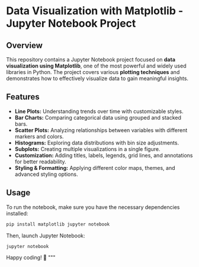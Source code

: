 # Data Visualization with Matplotlib - Jupyter Notebook Project

## Overview
This repository contains a Jupyter Notebook project focused on **data visualization using Matplotlib**, one of the most powerful and widely used libraries in Python. The project covers various **plotting techniques** and demonstrates how to effectively visualize data to gain meaningful insights.

## Features
- **Line Plots:** Understanding trends over time with customizable styles.
- **Bar Charts:** Comparing categorical data using grouped and stacked bars.
- **Scatter Plots:** Analyzing relationships between variables with different markers and colors.
- **Histograms:** Exploring data distributions with bin size adjustments.
- **Subplots:** Creating multiple visualizations in a single figure.
- **Customization:** Adding titles, labels, legends, grid lines, and annotations for better readability.
- **Styling & Formatting:** Applying different color maps, themes, and advanced styling options.

## Usage
To run the notebook, make sure you have the necessary dependencies installed:

```bash
pip install matplotlib jupyter notebook
```

Then, launch Jupyter Notebook:

```bash
jupyter notebook
```

Happy coding! 🚀
"""
